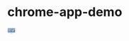 # chrome-app-demo


![性能监视器](https://github.com/ziyi2/chrome-app-demo/blob/master/image/monitor16.png)